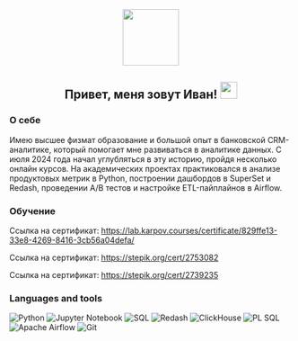 
<div id="header" align="center">
  <img src="https://media0.giphy.com/media/v1.Y2lkPTc5MGI3NjExaWc2Z2ptN283b3E2bW40am5lazBybmd0ZnUyam01NDNpbmQzN3kzciZlcD12MV9pbnRlcm5hbF9naWZfYnlfaWQmY3Q9Zw/FoVzfcqCDSb7zCynOp/giphy.gif" width="100"/>
</div>

<h2 align="center">
  Привет, меня зовут Иван!
  <img src="https://media.giphy.com/media/hvRJCLFzcasrR4ia7z/giphy.gif" width="30px"/>
</h2>

<h3> О себе </h3>
Имею высшее физмат образование и большой опыт в банковской CRM-аналитике, который помогает мне развиваться в аналитике данных. С июля 2024 года начал углубляться в эту историю, пройдя несколько онлайн курсов. На академических проектах практиковался в анализе продуктовых метрик в Python, построении дашбордов в SuperSet и Redash, проведении A/B тестов и настройке ETL-пайплайнов в Airflow.

<h3> Обучение </h3>

Ссылка на сертификат: https://lab.karpov.courses/certificate/829ffe13-33e8-4269-8416-3cb56a04defa/

Ссылка на сертификат: https://stepik.org/cert/2753082

Ссылка на сертификат: https://stepik.org/cert/2739235

<h3> Languages and tools </h3>

![Python](https://img.shields.io/badge/python-3670A0?style=for-the-badge&logo=python&logoColor=ffdd54)
![Jupyter Notebook](https://img.shields.io/badge/jupyter-%23FA0F00.svg?style=for-the-badge&logo=jupyter&logoColor=white)
![SQL](https://img.shields.io/badge/-SQL-00A4EF?style=for-the-badge&logo=SQL)
![Redash](https://img.shields.io/badge/-Redash-E44D26?style=for-the-badge&logo=Redash)
![ClickHouse](https://img.shields.io/badge/ClickHouse-FFCC01?style=for-the-badge&logo=clickhouse&logoColor=white)
![PL SQL](https://img.shields.io/badge/PLSQL-F80000?style=for-the-badge&logo=oracle&logoColor=black)
![Apache Airflow](https://img.shields.io/badge/Apache%20Airflow-017CEE?style=for-the-badge&logo=Apache%20Airflow&logoColor=white)
![Git](https://img.shields.io/badge/git-%23F05033.svg?style=for-the-badge&logo=git&logoColor=white)


<!--
**voodoo723/voodoo723** is a ✨ _special_ ✨ repository because its `README.md` (this file) appears on your GitHub profile.

Here are some ideas to get you started:

- 🔭 I’m currently working on ...
- 🌱 I’m currently learning ...
- 👯 I’m looking to collaborate on ...
- 🤔 I’m looking for help with ...
- 💬 Ask me about ...
- 📫 How to reach me: ...
- 😄 Pronouns: ...
- ⚡ Fun fact: ...
-->
